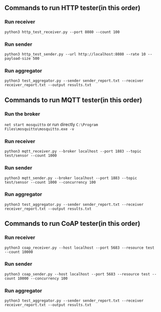 ## Commands to run HTTP tester(in this order)

### Run receiver
`python3 http_test_receiver.py --port 8080 --count 100`

### Run sender
`python3 http_test_sender.py --url http://localhost:8080 --rate 10 --payload-size 500`



### Run aggregator
`python3 test_aggregator.py --sender sender_report.txt --receiver receiver_report.txt --output results.txt`


## Commands to run MQTT tester(in this order)

### Run the broker
`net start mosquitto`
or run directly
`C:\Program Files\mosquitto\mosquitto.exe -v`

### Run receiver
`python3 mqtt_receiver.py --broker localhost --port 1883 --topic test/sensor --count 1000`

### Run sender
`python3 mqtt_sender.py --broker localhost --port 1883 --topic test/sensor --count 1000 --concurrency 100`

### Run aggregator
`python3 test_aggregator.py --sender sender_report.txt --receiver receiver_report.txt --output results.txt`


## Commands to run CoAP tester(in this order)

### Run receiver
`python3 coap_receiver.py --host localhost --port 5683 --resource test --count 10000`

### Run sender
`python3 coap_sender.py --host localhost --port 5683 --resource test --count 10000 --concurrency 100`

### Run aggregator
`python3 test_aggregator.py --sender sender_report.txt --receiver receiver_report.txt --output results.txt`